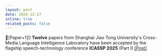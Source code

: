 ```yaml
---
layout: post
date: 2024-12-27
inline: true
related_posts: false
---
```


📃[Paper+12] **Twelve** papers from Shanghai Jiao Tong University's Cross-Media Language Intelligence Laboratory have been accepted by the flagship speech-technology conference **ICASSP 2025** (Part I) <a href="https://mp.weixin.qq.com/s/E_0sKgWBXfYZn7fAtWul5g"> [Post]</a>
